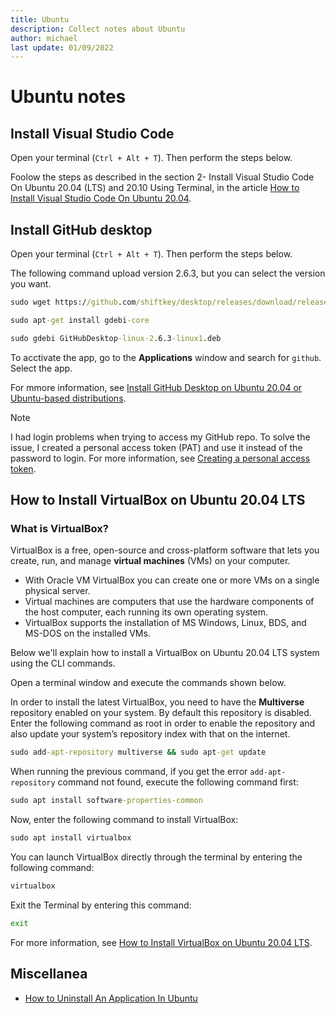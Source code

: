 ```yaml
---
title: Ubuntu 
description: Collect notes about Ubuntu
author: michael
last update: 01/09/2022
---
```


# Ubuntu notes



## Install Visual Studio Code

Open your terminal (`Ctrl + Alt + T`). Then perform the steps below.

Foolow the steps as described in the section 
2- Install Visual Studio Code On Ubuntu 20.04 (LTS) and 20.10 Using Terminal, in the article [How to Install Visual Studio Code On Ubuntu 20.04](https://linuxhint.com/install_use_vs_code_ubuntu/). 



## Install GitHub desktop 

Open your terminal (`Ctrl + Alt + T`). Then perform the steps below.

The following command upload version 2.6.3, but you can select the version you want. 

``` cmd
sudo wget https://github.com/shiftkey/desktop/releases/download/release-2.6.3-linux1/GitHubDesktop-linux-2.6.3-linux1.deb`
```
```cmd
sudo apt-get install gdebi-core
```
```cmd
sudo gdebi GitHubDesktop-linux-2.6.3-linux1.deb
```

To acctivate the app, go to the **Applications** window and search for `github`. 
Select the app.  

For mmore information, see [Install GitHub Desktop on Ubuntu 20.04 or Ubuntu-based distributions](https://meshworld.in/install-github-desktop-on-ubuntu-20-04-or-ubuntu-based-distributions/).

> [!NOTE]
> I had login problems when trying to access my GitHub repo. To solve the issue, I created a personal access token (PAT) and use it instead of the password to login. For more information, see [Creating a personal access token](https://docs.github.com/en/authentication/keeping-your-account-and-data-secure/creating-a-personal-access-token).



## How to Install VirtualBox on Ubuntu 20.04 LTS

### What is VirtualBox?
VirtualBox is a free, open-source and cross-platform software that lets you create, run, and manage **virtual machines** (VMs) on your computer.  

- With Oracle VM VirtualBox you can create one or more VMs on a single physical server. 
- Virtual machines are computers that use the hardware components of the host computer, each running its own operating system. 
- VirtualBox supports the installation of MS Windows, Linux, BDS, and MS-DOS on the installed VMs.

Below we'll explain how to install a VirtualBox on Ubuntu 20.04 LTS  system using the CLI commands.


Open a terminal window and execute the commands shown below.

In order to install the latest VirtualBox, you need to have the **Multiverse** repository enabled on your system. By default this repository is disabled. Enter the following command as root in order to enable the repository and also update your system’s repository index with that on the internet. 

```cmd
sudo add-apt-repository multiverse && sudo apt-get update
```
When running the previous command, if you get the error `add-apt-repository` command not found, execute the following command first:

```cmd
sudo apt install software-properties-common
```
Now, enter the following command to install VirtualBox:

```cmd
sudo apt install virtualbox
```
You can launch VirtualBox directly through the terminal by entering the following command:

```cmd
virtualbox
```
Exit the Terminal by entering this command:

```cmd
exit
```







For more information, see [How to Install VirtualBox on Ubuntu 20.04 LTS](https://vitux.com/how-to-install-virtualbox-on-ubuntu/).





## Miscellanea

- [How to Uninstall An Application In Ubuntu](https://techwiser.com/uninstall-applications-ubuntu/)